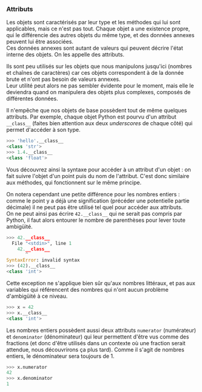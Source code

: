 ### Attributs

Les objets sont caractérisés par leur type et les méthodes qui lui sont applicables, mais ce n'est pas tout.
Chaque objet a une existence propre, qui le différencie des autres objets du même type, et des données annexes peuvent lui être associées.  
Ces données annexes sont autant de valeurs qui peuvent décrire l'état interne des objets. On les appelle des attributs.

Ils sont peu utilisés sur les objets que nous manipulons jusqu'ici (nombres et chaînes de caractères) car ces objets correspondent à de la donnée brute et n'ont pas besoin de valeurs annexes.  
Leur utilité peut alors ne pas sembler évidente pour le moment, mais elle le deviendra quand on manipulera des objets plus complexes, composés de différentes données.

Il n'empêche que nos objets de base possèdent tout de même quelques attributs.
Par exemple, chaque objet Python est pourvu d'un attribut `__class__` (faites bien attention aux deux _underscores_ de chaque côté) qui permet d'accéder à son type.

```python
>>> 'hello'.__class__
<class 'str'>
>>> 1.4.__class__
<class 'float'>
```

Vous découvrez ainsi la syntaxe pour accéder à un attribut d'un objet : on fait suivre l'objet d'un point puis du nom de l'attribut.
C'est donc similaire aux méthodes, qui fonctionnent sur le même principe.

On notera cependant une petite différence pour les nombres entiers : comme le point y a déjà une signification (précéder une potentielle partie décimale) il ne peut pas être utilisé tel quel pour accéder aux attributs.  
On ne peut ainsi pas écrire `42.__class__` qui ne serait pas compris par Python, il faut alors entourer le nombre de parenthèses pour lever toute ambigüité.

```python
>>> 42.__class__
  File "<stdin>", line 1
    42.__class__
       ^
SyntaxError: invalid syntax
>>> (42).__class__
<class 'int'>
```

Cette exception ne s'applique bien sûr qu'aux nombres littéraux, et pas aux variables qui référencent des nombres qui n'ont aucun problème d'ambigüité à ce niveau.

```python
>>> x = 42
>>> x.__class__
<class 'int'>
```

Les nombres entiers possèdent aussi deux attributs `numerator` (numérateur) et `denominator` (dénominateur) qui leur permettent d'être vus comme des fractions (et donc d'être utilisés dans un contexte où une fraction serait attendue, nous découvrirons ça plus tard).
Comme il s'agit de nombres entiers, le dénominateur sera toujours de 1.

```python
>>> x.numerator
42
>>> x.denominator
1
```
